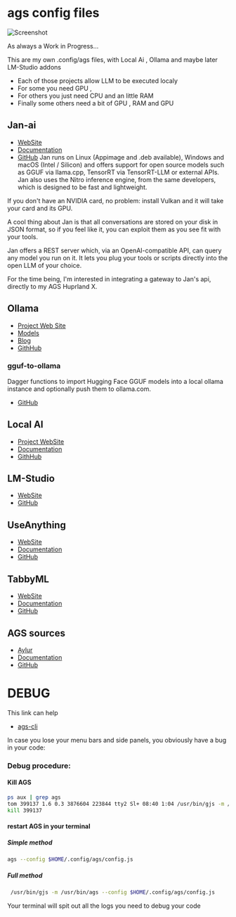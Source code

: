 # ags config files
![Screenshot](./screenshot.png)

As always a Work in Progress... 

This are my own .config/ags files, with Local Ai , Ollama and maybe later LM-Studio addons 
- Each of those projects allow LLM to be executed localy 
- For some you need GPU ,
- For others you just need CPU and an little RAM
- Finally some others need a bit of GPU , RAM and GPU

## Jan-ai
- [WebSite](https://jan.ai/)
- [Documentation](https://jan.ai/docs/)
- [GitHub](https://github.com/janhq/jan)
Jan runs on Linux (Appimage and .deb available), Windows and macOS (Intel / Silicon) and offers support for open source models such as GGUF via llama.cpp, TensorRT via TensorRT-LLM or external APIs. Jan also uses the Nitro inference engine, from the same developers, which is designed to be fast and lightweight.

If you don't have an NVIDIA card, no problem: install Vulkan and it will take your card and its GPU.

A cool thing about Jan is that all conversations are stored on your disk in JSON format, so if you feel like it, you can exploit them as you see fit with your tools.

Jan offers a REST server which, via an OpenAI-compatible API, can query any model you run on it. It lets you plug your tools or scripts directly into the open LLM of your choice.

For the time being,
I'm interested in integrating a gateway to Jan's api, directly to my AGS Huprland X.

## Ollama
- [Project Web Site](https://ollama.com/)
- [Models](https://ollama.com/library)
- [Blog](https://ollama.com/blog)
- [GithHub](https://github.com/ollama/ollama)
### gguf-to-ollama
Dagger functions to import Hugging Face GGUF models into a local ollama instance and optionally push them to ollama.com.
- [GitHub](https://github.com/adrienbrault/hf-gguf-to-ollama)

## Local AI

- [Project WebSite](https://localai.io)
- [Documentation](https://localai.io/docs/)
- [GithHub](https://github.com/mudler/LocalAI)
  
## LM-Studio
- [WebSite](https://lmstudio.ai/)
- [GitHub](https://github.com/lmstudio-ai)

## UseAnything
- [WebSite](https://useanything.com/)
- [Documentation](https://docs.useanything.com/)
- [GitHub](https://github.com/Mintplex-Labs/anything-llm)

## TabbyML
- [WebSite](https://tabby.tabbyml.com/)
- [Documentation](https://tabby.tabbyml.com/docs/getting-started)
- [GitHub](https://github.com/TabbyML/tabby)

## AGS sources 
- [Aylur](https://github.com/Aylur)
- [Documentation](https://aylur.github.io/ags-docs/)
- [GitHub](https://github.com/Aylur/ags)

# DEBUG 
This link can help
- [ags-cli](https://aylur.github.io/ags-docs/config/cli/)

In case you lose your menu bars and side panels, you obviously have a bug in your code:

### Debug procedure:
#### Kill AGS 
```bash
ps aux | grep ags
tom 399137 1.6 0.3 3876604 223844 tty2 Sl+ 08:40 1:04 /usr/bin/gjs -m /usr/local/bin/ags
kill 399137
```
#### restart AGS in your terminal 
##### Simple method
```bash 
ags --config $HOME/.config/ags/config.js
```
##### Full method
```bash
 /usr/bin/gjs -m /usr/bin/ags --config $HOME/.config/ags/config.js
```
Your terminal will spit out all the logs you need to debug your code
